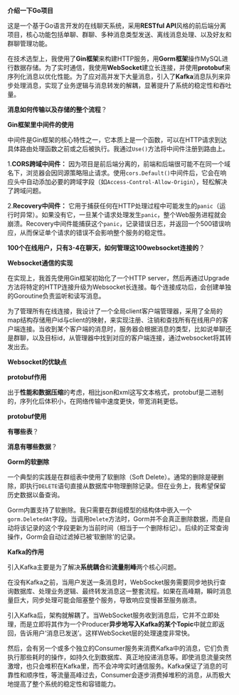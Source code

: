 **介绍一下Go项目**

这是一个基于Go语言开发的在线聊天系统，采用**RESTful API**风格的前后端分离项目，核心功能包括单聊、群聊、多种消息类型发送、离线消息处理、以及好友和群聊管理功能。

在技术选型上，我使用了**Gin框架**来构建HTTP服务，用**Gorm框架**操作MySQL进行数据存储。为了实时通信，我使用**WebSocket**建立长连接，并使用**protobuf**来序列化消息以优化性能。为了应对高并发下大量消息，引入了**Kafka**消息队列来异步处理消息，实现了业务逻辑与消息转发的解耦，显著提升了系统的稳定性和吞吐量。



**消息如何传输以及存储的整个流程**？



**Gin框架里中间件的使用**

中间件是Gin框架的核心特性之一，它本质上是一个函数，可以在HTTP请求到达具体路由处理函数之前或之后被执行。我通过`Use()`方法将中间件注册到路由上。

1.**CORS跨域中间件：** 因为项目是前后端分离的，前端和后端很可能不在同一个域名下，浏览器会因同源策略阻止请求。使用`cors.Default()`中间件后，它会在响应头中自动添加必要的跨域字段（如`Access-Control-Allow-Origin`），轻松解决了跨域问题。

2.**Recovery中间件：** 它用于捕获任何在HTTP处理过程中可能发生的`panic`（运行时异常）。如果没有它，一旦某个请求处理发生`panic`，整个Web服务进程就会崩溃。Recovery中间件能捕获这个`panic`，记录错误日志，并返回一个500错误响应，从而保证单个请求的错误不会影响整个服务的稳定性。



**100个在线用户，只有3-4在聊天，如何管理这100websocket连接的**？



**Websocket通信的实现**

在实现上，我首先使用Gin框架初始化了一个HTTP server，然后再通过Upgrade方法将特定的HTTP连接升级为Websocket长连接。每个连接成功后，会创建单独的Goroutine负责监听和读写消息。

为了管理所有在线连接，我设计了一个全局client客户端管理器，采用了全局的map结构存储用户id与client的映射，来实现注册、注销和查找所有在线用户的客户端连接。当收到某个客户端的消息时，服务器会根据消息的类型，比如说单聊还是群聊，以及目标id，从管理器中找到对应的客户端连接，通过websocket将其转发出去。



**Websocket的优缺点**



**protobuf作用**

出于**性能和数据压缩**的考虑，相比json和xml这写文本格式，protobuf是二进制的，序列化后体积小，在网络传输中速度更快，带宽消耗更低。



**protobuf使用**



**有哪些表**？



**消息有哪些数据**？



**Gorm的软删除**

一个典型的实践是在群组表中使用了软删除（Soft Delete）。通常的删除是硬删除，即执行`DELETE`语句直接从数据库中物理删除记录。但在业务上，我希望保留历史数据以备查询。

Gorm内置支持了软删除。我只需要在群组模型的结构体中嵌入一个`gorm.DeletedAt`字段。当调用`Delete`方法时，Gorm并不会真正删除数据，而是自动将该记录的这个字段更新为当前时间（相当于一个删除标记）。后续的正常查询操作，Gorm会自动过滤掉已被‘软删除’的记录。



**Kafka的作用**

引入Kafka主要是为了解决**系统耦合**和**流量削峰**两个核心问题。

在没有Kafka之前，当用户发送一条消息时，WebSocket服务需要同步地执行查询数据库、处理业务逻辑、最终转发消息这一整套流程。如果在高峰期，瞬时消息量巨大，同步处理可能会阻塞整个服务，导致响应变慢甚至服务崩溃。

引入Kafka后，架构就解耦了。当WebSocket服务收到消息后，它并不立即处理，而是立即将其作为一个Producer**异步地写入Kafka的某个Topic**中就立即返回，告诉用户‘消息已发送’。这样WebSocket层的处理速度非常快。

然后，会有另一个或多个独立的Consumer服务来消费Kafka中的消息，它们负责执行那些耗时的操作，如持久化到数据库、真正地投递消息等。即使消息流量突然激增，也只会堆积在Kafka里，而不会冲垮实时通信服务。Kafka保证了消息的可靠性和顺序性，等流量高峰过去，Consumer会逐步消费掉堆积的消息，从而极大地提高了整个系统的稳定性和容错能力。

